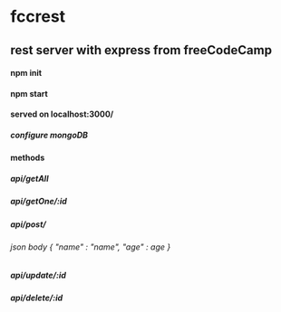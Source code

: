 # fccrest

## rest server with express from freeCodeCamp

#### npm init
#### npm start

#### served on localhost:3000/
##### configure mongoDB

#### methods

##### api/getAll

##### api/getOne/:id

##### api/post/
###### json body { "name" : "name", "age" : age }

##### api/update/:id

##### api/delete/:id
